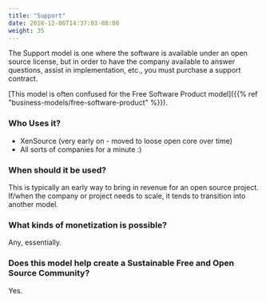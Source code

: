 ```yaml
---
title: "Support"
date: 2018-12-06T14:37:03-08:00
weight: 35
---
```


The Support model is one where the software is available under an open source license,
but in order to have the company available to answer questions, assist in implementation,
etc., you must purchase a support contract.

[This model is often confused for the Free Software Product model]({{% ref "business-models/free-software-product" %}}).

### Who Uses it?

* XenSource (very early on - moved to loose open core over time)
* All sorts of companies for a minute :)

### When should it be used?

This is typically an early way to bring in revenue for an open source project. If/when
the company or project needs to scale, it tends to transition into another model.

### What kinds of monetization is possible?

Any, essentially.

### Does this model help create a Sustainable Free and Open Source Community?

Yes.

